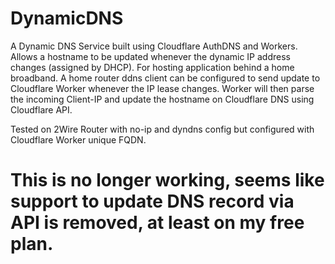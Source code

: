 # DynamicDNS
A Dynamic DNS Service built using Cloudflare AuthDNS and Workers. Allows a hostname to be updated whenever the dynamic IP address changes (assigned by DHCP). For hosting application behind a home broadband. A home router ddns client can be configured to send update to Cloudflare Worker whenever the IP lease changes. Worker will then parse the incoming Client-IP and update the hostname on Cloudflare DNS using Cloudflare API.

Tested on 2Wire Router with no-ip and dyndns config but configured with Cloudflare Worker unique FQDN.

# This is no longer working, seems like support to update DNS record via API is removed, at least on my free plan.
